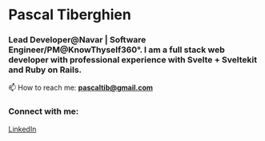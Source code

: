 # Pascal Tiberghien

### Lead Developer@Navar | Software Engineer/PM@KnowThyself360°. I am a full stack web developer with professional experience with Svelte + Sveltekit and Ruby on Rails.

📫 How to reach me: **pascaltib@gmail.com**

### Connect with me:
[LinkedIn](https://linkedin.com/in/pascaltib)

